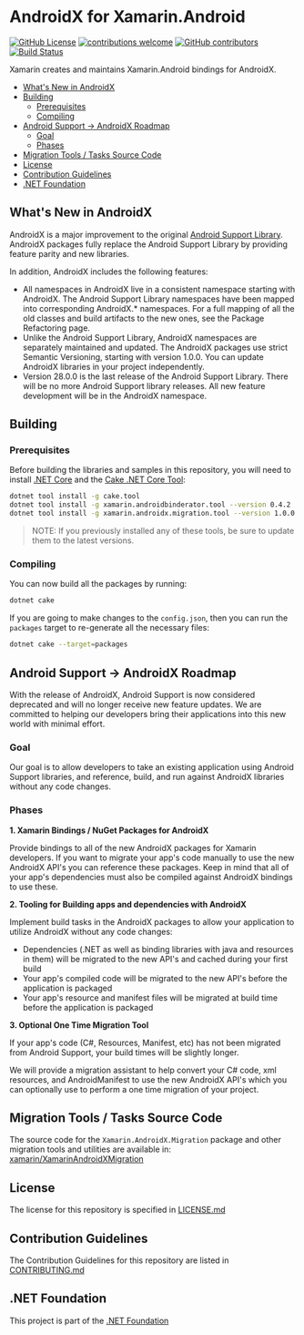 # AndroidX for Xamarin.Android

[![GitHub License](https://img.shields.io/badge/license-MIT-lightgrey.svg)](https://github.com/xamarin/AndroidX/blob/master/LICENSE)
[![contributions welcome](https://img.shields.io/badge/contributions-welcome-brightgreen.svg?style=flat)](https://github.com/xamarin/AndroidX/issues)
[![GitHub contributors](https://img.shields.io/github/contributors/xamarin/AndroidX.svg)](https://github.com/xamarin/AndroidX/graphs/contributors)  [![Build Status](https://dev.azure.com/devdiv/DevDiv/_apis/build/status/Xamarin/Components/AndroidX?branchName=master)](https://dev.azure.com/devdiv/DevDiv/_build/latest?definitionId=12322&branchName=master)

Xamarin creates and maintains Xamarin.Android bindings for AndroidX.

 - [What's New in AndroidX](#whats-new-in-androidx)
 - [Building](#building)
    - [Prerequisites](#prerequisites)
    - [Compiling](#compiling)
 - [Android Support -> AndroidX Roadmap](#android-support---androidx-roadmap)
    - [Goal](#goal)
    - [Phases](#phases)
 - [Migration Tools / Tasks Source Code](#migration-tools--tasks-source-code)
 - [License](#license)
 - [Contribution Guidelines](#contribution-guidelines)
 - [.NET Foundation](#net-foundation)

## What's New in AndroidX

AndroidX is a major improvement to the original [Android Support Library](https://github.com/xamarin/AndroidSupportComponents). AndroidX packages fully replace the Android Support Library by providing feature parity and new libraries.

In addition, AndroidX includes the following features:

* All namespaces in AndroidX live in a consistent namespace starting with AndroidX. The Android Support Library namespaces have been mapped into corresponding AndroidX.* namespaces. For a full mapping of all the old classes and build artifacts to the new ones, see the Package Refactoring page.
* Unlike the Android Support Library, AndroidX namespaces are separately maintained and updated. The AndroidX packages use strict Semantic Versioning, starting with version 1.0.0. You can update AndroidX libraries in your project independently.
* Version 28.0.0 is the last release of the Android Support Library. There will be no more Android Support library releases. All new feature development will be in the AndroidX namespace.

## Building

### Prerequisites

Before building the libraries and samples in this repository, you will need to install [.NET Core](https://dotnet.microsoft.com/download) and the [Cake .NET Core Tool](http://cakebuild.net):

```sh
dotnet tool install -g cake.tool
dotnet tool install -g xamarin.androidbinderator.tool --version 0.4.2
dotnet tool install -g xamarin.androidx.migration.tool --version 1.0.0
```

> NOTE: If you previously installed any of these tools, be sure to update them to the latest versions.

### Compiling

You can now build all the packages by running:

```sh
dotnet cake
```

If you are going to make changes to the `config.json`, then you can run the `packages` target to re-generate all the necessary files:

```sh
dotnet cake --target=packages
```

## Android Support -> AndroidX Roadmap

With the release of AndroidX, Android Support is now considered deprecated and will no longer receive new feature updates.  We are committed to helping our developers bring their applications into this new world with minimal effort.

### Goal
Our goal is to allow developers to take an existing application using Android Support libraries, and reference, build, and run against AndroidX libraries without any code changes.

### Phases

**1. Xamarin Bindings / NuGet Packages for AndroidX**

Provide bindings to all of the new AndroidX packages for Xamarin developers.  If you want to migrate your app's code manually to use the new AndroidX API's you can reference these packages.  Keep in mind that all of your app's dependencies must also be compiled against AndroidX bindings to use these.

**2. Tooling for Building apps and dependencies with AndroidX**

Implement build tasks in the AndroidX packages to allow your application to utilize AndroidX without any code changes:
  - Dependencies (.NET as well as binding libraries with java and resources in them) will be migrated to the new API's and cached during your first build
  - Your app's compiled code will be migrated to the new API's before the application is packaged
  - Your app's resource and manifest files will be migrated at build time before the application is packaged

**3. Optional One Time Migration Tool**

If your app's code (C#, Resources, Manifest, etc) has not been migrated from Android Support, your build times will be slightly longer.

We will provide a migration assistant to help convert your C# code, xml resources, and AndroidManifest to use the new AndroidX API's which you can optionally use to perform a one time migration of your project.

## Migration Tools / Tasks Source Code

The source code for the `Xamarin.AndroidX.Migration` package and other migration tools and utilities are available in: [xamarin/XamarinAndroidXMigration](https://github.com/xamarin/XamarinAndroidXMigration)

## License

The license for this repository is specified in [LICENSE.md](LICENSE.md)

## Contribution Guidelines

The Contribution Guidelines for this repository are listed in [CONTRIBUTING.md](.github/CONTRIBUTING.md)

## .NET Foundation

This project is part of the [.NET Foundation](http://www.dotnetfoundation.org/projects)
